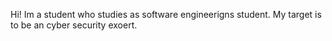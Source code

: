 Hi! Im a student who studies as software engineerigns student. My target is to be an cyber security exoert. 
